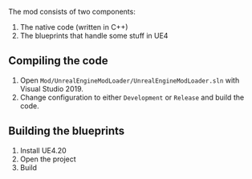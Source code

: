 The mod consists of two components:

1. The native code (written in C++)
2. The blueprints that handle some stuff in UE4

## Compiling the code

1. Open `Mod/UnrealEngineModLoader/UnrealEngineModLoader.sln` with Visual Studio 2019.
2. Change configuration to either `Development` or `Release` and build the code.

## Building the blueprints

1. Install UE4.20
2. Open the project
3. Build
